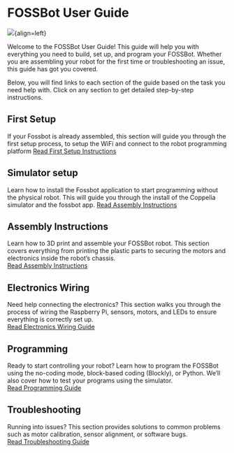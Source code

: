 # FOSSBot User Guide

![](https://encrypted-tbn0.gstatic.com/images?q=tbn:ANd9GcRsY2zctXKi4FLEy45pG79Cug45TQuVXzbstA&s){align=left}

Welcome to the FOSSBot User Guide! This guide will help you with everything you need to build, set up, and program your FOSSBot. Whether you are assembling your robot for the first time or troubleshooting an issue, this guide has got you covered. 

Below, you will find links to each section of the guide based on the task you need help with. Click on any section to get detailed step-by-step instructions.

## First Setup
If your Fossbot is already assembled, this section will guide you through the first setup process, to setup the WiFi and connect to the robot programming platform
[Read First Setup Instructions](./first-setup.md)

## Simulator setup
Learn how to install the Fossbot application to start programming without the physical robot. This will guide you through the install of the Coppelia simulator and the fossbot app.
[Read Assembly Instructions](./simulator.md)

## Assembly Instructions
Learn how to 3D print and assemble your FOSSBot robot. This section covers everything from printing the plastic parts to securing the motors and electronics inside the robot’s chassis.  
[Read Assembly Instructions](./assembly-instructions.md)

## Electronics Wiring
Need help connecting the electronics? This section walks you through the process of wiring the Raspberry Pi, sensors, motors, and LEDs to ensure everything is correctly set up.  
[Read Electronics Wiring Guide](./electronics-wiring.md)

## Programming
Ready to start controlling your robot? Learn how to program the FOSSBot using the no-coding mode, block-based coding (Blockly), or Python. We’ll also cover how to test your programs using the simulator.  
[Read Programming Guide](./programming.md)

## Troubleshooting
Running into issues? This section provides solutions to common problems such as motor calibration, sensor alignment, or software bugs.  
[Read Troubleshooting Guide](./troubleshooting.md)
